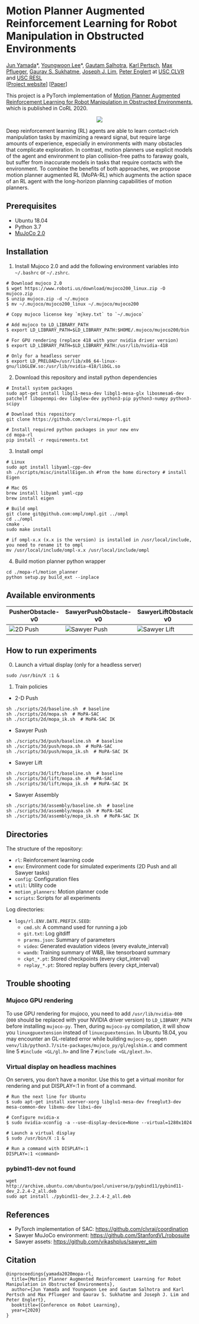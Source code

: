 # Motion Planner Augmented Reinforcement Learning for Robot Manipulation in Obstructed Environments

[Jun Yamada](https://junjungoal.tech)\*, [Youngwoon Lee](https://youngwoon.github.io)\*, [Gautam Salhotra](https://www.gautamsalhotra.com/), [Karl Pertsch](https://kpertsch.github.io), [Max Pflueger](https://mpflueger.github.io/), [Gaurav S. Sukhatme](http://robotics.usc.edu/~gaurav), [Joseph J. Lim](https://viterbi-web.usc.edu/~limjj/), [Peter Englert](http://www.peter-englert.net/) at [USC CLVR](https://clvrai.com) and [USC RESL](https://robotics.usc.edu/resl/) <br/>
[[Project website](https://clvrai.com/mopa-rl)] [[Paper](https://arxiv.org/abs/2010.11940)]

This project is a PyTorch implementation of [Motion Planner Augmented Reinforcement Learning for Robot Manipulation in Obstructed Environments](https://clvrai.com/mopa-rl), which is published in CoRL 2020.


<p align="center">
    <img src="docs/video/teaser.gif">
</p>


Deep reinforcement learning (RL) agents are able to learn contact-rich manipulation tasks by maximizing a reward signal, but require large amounts of experience, especially in environments with many obstacles that complicate exploration. In contrast, motion planners use explicit models of the agent and environment to plan collision-free paths to faraway goals, but suffer from inaccurate models in tasks that require contacts with the environment. To combine the benefits of both approaches, we propose motion planner augmented RL (MoPA-RL) which augments the action space of an RL agent with the long-horizon planning capabilities of motion planners.


## Prerequisites
- Ubuntu 18.04
- Python 3.7
- [MuJoCo 2.0](http://www.mujoco.org/)


## Installation
1. Install Mujoco 2.0 and add the following environment variables into `~/.bashrc` or `~/.zshrc`.
```
# Download mujoco 2.0
$ wget https://www.roboti.us/download/mujoco200_linux.zip -O mujoco.zip
$ unzip mujoco.zip -d ~/.mujoco
$ mv ~/.mujoco/mujoco200_linux ~/.mujoco/mujoco200

# Copy mujoco license key `mjkey.txt` to `~/.mujoco`

# Add mujoco to LD_LIBRARY_PATH
$ export LD_LIBRARY_PATH=$LD_LIBRARY_PATH:$HOME/.mujoco/mujoco200/bin

# For GPU rendering (replace 418 with your nvidia driver version)
$ export LD_LIBRARY_PATH=$LD_LIBRARY_PATH:/usr/lib/nvidia-418

# Only for a headless server
$ export LD_PRELOAD=/usr/lib/x86_64-linux-gnu/libGLEW.so:/usr/lib/nvidia-418/libGL.so
```

2. Download this repository and install python dependencies
```
# Install system packages
sudo apt-get install libgl1-mesa-dev libgl1-mesa-glx libosmesa6-dev patchelf libopenmpi-dev libglew-dev python3-pip python3-numpy python3-scipy

# Download this repository
git clone https://github.com/clvrai/mopa-rl.git

# Install required python packages in your new env
cd mopa-rl
pip install -r requirements.txt
```

3. Install ompl
```
# Linux
sudo apt install libyaml-cpp-dev
sh ./scripts/misc/installEigen.sh #from the home directory # install Eigen

# Mac OS
brew install libyaml yaml-cpp
brew install eigen

# Build ompl
git clone git@github.com:ompl/ompl.git ../ompl
cd ../ompl
cmake .
sudo make install

# if ompl-x.x (x.x is the version) is installed in /usr/local/include, you need to rename it to ompl
mv /usr/local/include/ompl-x.x /usr/local/include/ompl
```

4. Build motion planner python wrapper
```
cd ./mopa-rl/motion_planner
python setup.py build_ext --inplace
```

## Available environments

| PusherObstacle-v0 | SawyerPushObstacle-v0 | SawyerLiftObstacle-v0 | SawyerAssemblyObstacle-v0 |
| - | - | - | - |
| ![2D Push](docs/img/2D_push.png) | ![Sawyer Push](docs/img/sawyer_push.png) | ![Sawyer Lift](docs/img/sawyer_lift.png) | ![Sawyer Assembly](docs/img/sawyer_assembly.png) |

## How to run experiments
0. Launch a virtual display (only for a headless server)
```
sudo /usr/bin/X :1 &
```

1. Train policies
-  2-D Push
```
sh ./scripts/2d/baseline.sh  # baseline
sh ./scripts/2d/mopa.sh  # MoPA-SAC
sh ./scripts/2d/mopa_ik.sh  # MoPA-SAC IK
```

- Sawyer Push
```
sh ./scripts/3d/push/baseline.sh  # baseline
sh ./scripts/3d/push/mopa.sh  # MoPA-SAC
sh ./scripts/3d/push/mopa_ik.sh  # MoPA-SAC IK
```

- Sawyer Lift
```
sh ./scripts/3d/lift/baseline.sh  # baseline
sh ./scripts/3d/lift/mopa.sh  # MoPA-SAC
sh ./scripts/3d/lift/mopa_ik.sh  # MoPA-SAC IK
```

- Sawyer Assembly
```
sh ./scripts/3d/assembly/baseline.sh  # baseline
sh ./scripts/3d/assembly/mopa.sh  # MoPA-SAC
sh ./scripts/3d/assembly/mopa_ik.sh  # MoPA-SAC IK
```


## Directories
The structure of the repository:

- `rl`: Reinforcement learning code
- `env`: Environment code for simulated experiments (2D Push and all Sawyer tasks)
- `config`: Configuration files
- `util`: Utility code
- `motion_planners`: Motion planner code
- `scripts`: Scripts for all experiments

Log directories:

- `logs/rl.ENV.DATE.PREFIX.SEED`:
  - `cmd.sh`: A command used for running a job
  - `git.txt`: Log gitdiff
  - `prarms.json`: Summary of parameters
  - `video`: Generated evaulation videos (every evalute_interval)
  - `wandb`: Training summary of W&B, like tensorboard summary
  - `ckpt_*.pt`: Stored checkpoints (every ckpt_interval)
  - `replay_*.pt`: Stored replay buffers (every ckpt_interval)


## Trouble shooting

### Mujoco GPU rendering
To use GPU rendering for mujoco, you need to add `/usr/lib/nvidia-000` (`000` should be replaced with your NVIDIA driver version) to `LD_LIBRARY_PATH` before installing `mujoco-py`. Then, during `mujoco-py` compilation, it will show you `linuxgpuextension` instead of `linuxcpuextension`. In Ubuntu 18.04, you may encounter an GL-related error while building `mujoco-py`, open `venv/lib/python3.7/site-packages/mujoco_py/gl/eglshim.c` and comment line 5 `#include <GL/gl.h>` and line 7 `#include <GL/glext.h>`.

### Virtual display on headless machines
On servers, you don’t have a monitor. Use this to get a virtual monitor for rendering and put DISPLAY=:1 in front of a command.

```
# Run the next line for Ubuntu
$ sudo apt-get install xserver-xorg libglu1-mesa-dev freeglut3-dev mesa-common-dev libxmu-dev libxi-dev

# Configure nvidia-x
$ sudo nvidia-xconfig -a --use-display-device=None --virtual=1280x1024

# Launch a virtual display
$ sudo /usr/bin/X :1 &

# Run a command with DISPLAY=:1
DISPLAY=:1 <command>
```

### pybind11-dev not found
```
wget http://archive.ubuntu.com/ubuntu/pool/universe/p/pybind11/pybind11-dev_2.2.4-2_all.deb
sudo apt install ./pybind11-dev_2.2.4-2_all.deb
```


## References
- PyTorch implementation of SAC: https://github.com/clvrai/coordination
- Sawyer MuJoCo environment: https://github.com/StanfordVL/robosuite
- Sawyer assets: https://github.com/vikashplus/sawyer_sim


## Citation
```
@inproceedings{yamada2020mopa-rl,
  title={Motion Planner Augmented Reinforcement Learning for Robot Manipulation in Obstructed Environments},
  author={Jun Yamada and Youngwoon Lee and Gautam Salhotra and Karl Pertsch and Max Pflueger and Gaurav S. Sukhatme and Joseph J. Lim and Peter Englert},
  booktitle={Conference on Robot Learning},
  year={2020}
}
```
